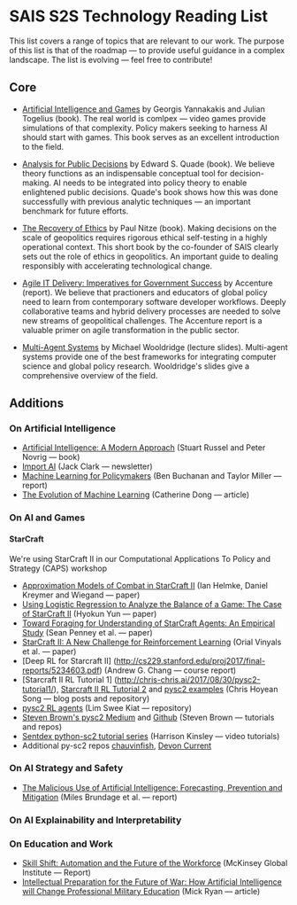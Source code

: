 # SAIS S2S Technology Reading List

This list covers a range of topics that are relevant to our work. The purpose of this list is that of the roadmap — to provide useful guidance in a complex landscape. The list is evolving — feel free to contribute!

## Core

* [Artificial Intelligence and Games](https://www.amazon.com/Artificial-Intelligence-Games-Georgios-Yannakakis/dp/3319635182/ref=sr_1_3?s=books&ie=UTF8&qid=1530642605&sr=1-3&keywords=Artificial+Intelligence+and+Games) by Georgis Yannakakis and Julian Togelius (book). The real world is comlpex — video games provide simulations of that complexity. Policy makers seeking to harness AI should start with games. This book serves as an excellent introduction to the field. 

* [Analysis for Public Decisions](https://www.amazon.com/Analysis-Public-Decisions-Edward-Quade/dp/0130521272) by Edward S. Quade (book). We believe theory functions as an indispensable conceptual tool for decision-making. AI needs to be integrated into policy theory to enable enlightened public decisions. Quade's book shows how this was done successfully with previous analytic techniques — an important benchmark for future efforts. 

* [The Recovery of Ethics](https://books.google.com/books/about/The_recovery_of_ethics.html?id=ZoUQAQAAIAAJ) by Paul Nitze (book). Making decisions on the scale of geopolitics requires rigorous ethical self-testing in a highly operational context. This short book by the co-founder of SAIS clearly sets out the role of ethics in geopolitics. An important guide to dealing responsibly with accelerating technological change. 

* [Agile IT Delivery: Imperatives for Government Success](https://www.accenture.com/t20170928T154122Z__w__/us-en/_acnmedia/PDF-61/Accenture-Agile-Report-2017-FINAL-New.pdf#zoom=50) by Accenture (report). We believe that practioners and educators of global policy need to learn from contemporary software developer workflows. Deeply collaborative teams and hybrid delivery processes are needed to solve new streams of geopolitical challenges. The Accenture report is a valuable primer on agile transformation in the public sector. 

* [Multi-Agent Systems](http://www.cs.ox.ac.uk/people/michael.wooldridge/pubs/imas/distrib/pdf-index.html) by Michael Wooldridge (lecture slides). Multi-agent systems provide one of the best frameworks for integrating computer science and global policy research. Wooldridge's slides give a comprehensive overview of the field. 

## Additions

### On Artificial Intelligence

* [Artificial Intelligence: A Modern Approach](https://www.amazon.com/Artificial-Intelligence-Approach-Stuart-Russell/dp/9332543518/ref=sr_1_1?s=books&ie=UTF8&qid=1533677407&sr=1-1&keywords=Artificial+Intelligence%3A+A+Modern+Approach) (Stuart Russel and Peter Novrig — book)
* [Import AI](https://jack-clark.net/) (Jack Clark — newsletter)
* [Machine Learning for Policymakers](https://www.belfercenter.org/sites/default/files/files/publication/MachineLearningforPolicymakers.pdf) (Ben Buchanan and Taylor Miller — report)
* [The Evolution of Machine Learning](https://techcrunch.com/2017/08/08/the-evolution-of-machine-learning/) (Catherine Dong — article)

### On AI and Games

#### StarCraft 
We're using StarCraft II in our Computational Applications To Policy and Strategy (CAPS) workshop
* [Approximation Models of Combat in StarCraft II](https://arxiv.org/ftp/arxiv/papers/1403/1403.1521.pdf) (Ian Helmke, Daniel Kreymer and Wiegand — paper) 
* [Using Logistic Regression to Analyze the Balance of a Game: The Case of StarCraft II](https://arxiv.org/pdf/1105.0755.pdf) (Hyokun Yun  — paper)
* [Toward Foraging for Understanding of StarCraft Agents: An Empirical Study](https://arxiv.org/pdf/1711.08019.pdf) (Sean Penney et al. — paper)
* [StarCraft II: A New Challenge for Reinforcement Learning](https://arxiv.org/pdf/1708.04782.pdf) (Orial Vinyals et al. — paper)
* [Deep RL for Starcraft II] (http://cs229.stanford.edu/proj2017/final-reports/5234603.pdf) (Andrew G. Chang — course report)
* [Starcraft II RL Tutorial 1] (http://chris-chris.ai/2017/08/30/pysc2-tutorial1/), [Starcraft II RL Tutorial 2](http://chris-chris.ai/2017/11/06/pysc2-tutorial2/) and [pysc2 examples](https://github.com/chris-chris/pysc2-examples) (Chris Hoyean Song — blog posts and repository)
* [pysc2 RL agents](https://github.com/greentfrapp/pysc2-RLagents) (Lim Swee Kiat — repository)
* [Steven Brown's pysc2 Medium](https://itnext.io/@skjb) and [Github](https://github.com/skjb) (Steven Brown — tutorials and repos)
* [Sentdex python-sc2 tutorial series](https://www.youtube.com/watch?v=oi6QBUZUgbc) (Harrison Kinsley — video tutorials)
* Additional py-sc2 repos [chauvinfish](https://github.com/chauvinfish), [Devon Current](https://github.com/DevonCurrent)

### On AI Strategy and Safety

* [The Malicious Use of Artificial Intelligence: Forecasting, Prevention and Mitigation](https://arxiv.org/ftp/arxiv/papers/1802/1802.07228.pdf) (Miles Brundage et al. — report)

### On AI Explainability and Interpretability 

### On Education and Work

* [Skill Shift: Automation and the Future of the Workforce](https://www.mckinsey.com/~/media/mckinsey/featured%20insights/future%20of%20organizations/skill%20shift%20automation%20and%20the%20future%20of%20the%20workforce/mgi-skill-shift-automation-and-future-of-the-workforce-may-2018.ashx) (McKinsey Global Institute — Report)
* [Intellectual Preparation for the Future of War: How Artificial Intelligence will Change Professional Military Education](https://warontherocks.com/2018/07/intellectual-preparation-for-future-war-how-artificial-intelligence-will-change-professional-military-education/) (Mick Ryan — article)
